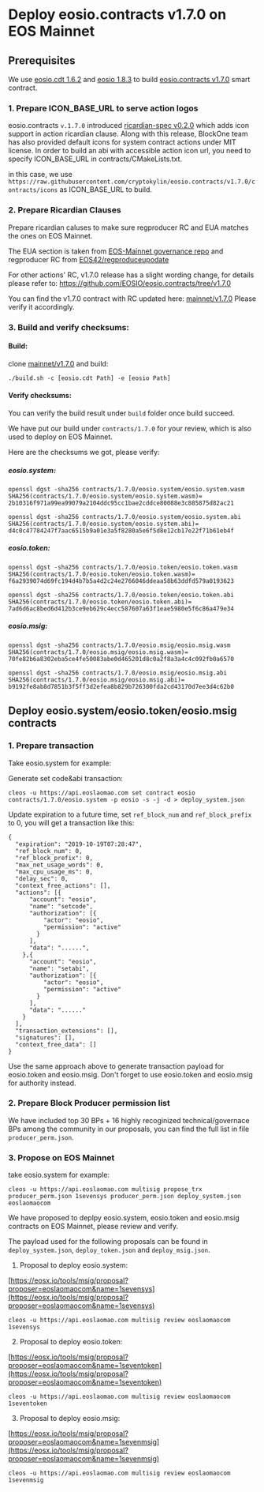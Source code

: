 
# Deploy eosio.contracts v1.7.0 on EOS Mainnet


## Prerequisites


We use [eosio.cdt 1.6.2](https://github.com/EOSIO/eosio.cdt/tree/v1.6.1) and [eosio 1.8.3](https://github.com/EOSIO/eos/tree/v1.8.3) to build [eosio.contracts v1.7.0](https://github.com/EOSIO/eosio.contracts/tree/v1.7.0) smart contract.


### 1. Prepare ICON_BASE_URL to serve action logos

eosio.contracts `v.1.7.0` introduced [ricardian-spec v0.2.0](https://github.com/EOSIO/ricardian-spec/tree/v0.2.0) which adds icon support in action ricardian clause. Along with this release, BlockOne team has also provided default icons for system contract actions under MIT license. In order to build an abi with accessible action icon url, you need to specify ICON_BASE_URL in contracts/CMakeLists.txt. 

in this case, we use `https://raw.githubusercontent.com/cryptokylin/eosio.contracts/v1.7.0/contracts/icons` as ICON_BASE_URL to build. 


### 2. Prepare Ricardian Clauses

Prepare ricardian caluses to make sure regproducer RC and EUA matches the ones on EOS Mainnet.

The EUA section is taken from [EOS-Mainnet governance repo](https://github.com/EOS-Mainnet/governance/blob/master/eosio.system/eosio.system-clause-constitution-rc.md) and regproducer RC from [EOS42/regproduceupodate](https://github.com/eos42/regproduceupodate) 

For other actions' RC, v1.7.0 release has a slight wording change, for details please refer to: https://github.com/EOSIO/eosio.contracts/tree/v1.7.0

You can find the v1.7.0 contract with RC updated here: [mainnet/v1.7.0](https://github.com/EOSLaoMao/eosio.contracts/mainnet/v1.7.0/) Please verify it accordingly.


### 3. Build and verify checksums:

#### Build:

clone [mainnet/v1.7.0](https://github.com/EOSLaoMao/eosio.contracts/mainnet/v1.7.0/) and build:

`./build.sh -c [eosio.cdt Path] -e [eosio Path]`

#### Verify checksums:

You can verify the build result under `build` folder once build succeed.

We have put our build under `contracts/1.7.0` for your review, which is also used to deploy on EOS Mainnet.

Here are the checksums we got, please verify:

##### eosio.system:

```
openssl dgst -sha256 contracts/1.7.0/eosio.system/eosio.system.wasm
SHA256(contracts/1.7.0/eosio.system/eosio.system.wasm)= 2b10316f971a99ea99079a2104ddc95cc1bae2cddce80088e3c885875d82ac21

openssl dgst -sha256 contracts/1.7.0/eosio.system/eosio.system.abi
SHA256(contracts/1.7.0/eosio.system/eosio.system.abi)= d4c0c47784247f7aac6515b9a01e3a5f8280a5e6f5d8e12cb17e22f71b61eb4f
```

##### eosio.token:

```
openssl dgst -sha256 contracts/1.7.0/eosio.token/eosio.token.wasm
SHA256(contracts/1.7.0/eosio.token/eosio.token.wasm)= f6a2939074d69fc194d4b7b5a4d2c24e2766046ddeaa58b63ddfd579a0193623

openssl dgst -sha256 contracts/1.7.0/eosio.token/eosio.token.abi
SHA256(contracts/1.7.0/eosio.token/eosio.token.abi)= 7ad6d6ac8bed6d412b3ce9eb629c4ecc587607a63f1eae5980e5f6c86a479e34
```

##### eosio.msig:

```
openssl dgst -sha256 contracts/1.7.0/eosio.msig/eosio.msig.wasm
SHA256(contracts/1.7.0/eosio.msig/eosio.msig.wasm)= 70fe82b6a8302eba5ce4fe50083abe0d465201d8c0a2f8a3a4c4c092fb0a6570

openssl dgst -sha256 contracts/1.7.0/eosio.msig/eosio.msig.abi
SHA256(contracts/1.7.0/eosio.msig/eosio.msig.abi)= b9192fe8ab8d7851b3f5ff3d2efea8b829b726300fda2cd43170d7ee3d4c62b0
```


## Deploy eosio.system/eosio.token/eosio.msig contracts

### 1. Prepare transaction

Take eosio.system for example:

Generate set code&abi transaction:

```
cleos -u https://api.eoslaomao.com set contract eosio contracts/1.7.0/eosio.system -p eosio -s -j -d > deploy_system.json
```

Update expiration to a future time, set `ref_block_num` and `ref_block_prefix` to 0, you will get a transaction like this:

```
{
  "expiration": "2019-10-19T07:28:47",
  "ref_block_num": 0,
  "ref_block_prefix": 0,
  "max_net_usage_words": 0,
  "max_cpu_usage_ms": 0,
  "delay_sec": 0,
  "context_free_actions": [],
  "actions": [{
      "account": "eosio",
      "name": "setcode",
      "authorization": [{
          "actor": "eosio",
          "permission": "active"
        }
      ],
      "data": "......",
    },{
      "account": "eosio",
      "name": "setabi",
      "authorization": [{
          "actor": "eosio",
          "permission": "active"
        }
      ],
      "data": "......"
    }
  ],
  "transaction_extensions": [],
  "signatures": [],
  "context_free_data": []
}
```
Use the same approach above to generate transaction payload for eosio.token and eosio.msig. Don't forget to use eosio.token and eosio.msig for authority instead.

### 2. Prepare Block Producer permission list

We have included top 30 BPs + 16 highly recoginized technical/governace BPs among the community in our proposals, you can find the full list in file `producer_perm.json`.

### 3. Propose on EOS Mainnet

take eosio.system for example:

```
cleos -u https://api.eoslaomao.com multisig propose_trx producer_perm.json 1sevensys producer_perm.json deploy_system.json eoslaomaocom
```

We have proposed to deplpy eosio.system, eosio.token and eosio.msig contracts on EOS Mainnet, please review and verify.

The payload used for the following proposals can be found in `deploy_system.json`, `deploy_token.json` and `deploy_msig.json`.

1. Proposal to deploy eosio.system:

[https://eosx.io/tools/msig/proposal?proposer=eoslaomaocom&name=1sevensys](https://eosx.io/tools/msig/proposal?proposer=eoslaomaocom&name=1sevensys)

```
cleos -u https://api.eoslaomao.com multisig review eoslaomaocom 1sevensys
```


2. Proposal to deploy eosio.token:

[https://eosx.io/tools/msig/proposal?proposer=eoslaomaocom&name=1seventoken](https://eosx.io/tools/msig/proposal?proposer=eoslaomaocom&name=1seventoken)

```
cleos -u https://api.eoslaomao.com multisig review eoslaomaocom 1seventoken
```

3. Proposal to deploy eosio.msig:

[https://eosx.io/tools/msig/proposal?proposer=eoslaomaocom&name=1sevenmsig](https://eosx.io/tools/msig/proposal?proposer=eoslaomaocom&name=1sevenmsig)

```
cleos -u https://api.eoslaomao.com multisig review eoslaomaocom 1sevenmsig
```
